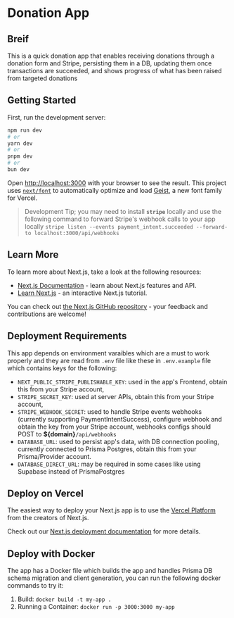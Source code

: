 # Donation App

## Breif

This is a quick donation app that enables receiving donations through a donation form and Stripe, persisting them in a DB, updating them once transactions are succeeded, and shows progress of what has been raised from targeted donations

## Getting Started

First, run the development server:

```bash
npm run dev
# or
yarn dev
# or
pnpm dev
# or
bun dev
```

Open [http://localhost:3000](http://localhost:3000) with your browser to see the result.
This project uses [`next/font`](https://nextjs.org/docs/app/building-your-application/optimizing/fonts) to automatically optimize and load [Geist](https://vercel.com/font), a new font family for Vercel.

> Development Tip; you may need to install **`stripe`** locally and use the following command to forward Stripe's webhook calls to your app locally `stripe listen --events payment_intent.succeeded --forward-to localhost:3000/api/webhooks`

## Learn More

To learn more about Next.js, take a look at the following resources:

- [Next.js Documentation](https://nextjs.org/docs) - learn about Next.js features and API.
- [Learn Next.js](https://nextjs.org/learn) - an interactive Next.js tutorial.

You can check out [the Next.js GitHub repository](https://github.com/vercel/next.js) - your feedback and contributions are welcome!

## Deployment Requirements

This app depends on environment varaibles which are a must to work properly and they are read from `.env` file like these in `.env.example` file which contains keys for the following:

- `NEXT_PUBLIC_STRIPE_PUBLISHABLE_KEY`: used in the app's Frontend, obtain this from your Stripe account,
- `STRIPE_SECRET_KEY`: used at server APIs, obtain this from your Stripe account,
- `STRIPE_WEBHOOK_SECRET`: used to handle Stripe events webhooks (currently supporting PaymentIntentSuccess), configure webhook and obtain the key from your Stripe account, webhooks configs should POST to **${domain}**`/api/webhooks`
- `DATABASE_URL`: used to persist app's data, with DB connection pooling, currently connected to Prisma Postgres, obtain this from your Prisma/Provider account.
- `DATABASE_DIRECT_URL`: may be required in some cases like using Supabase instead of PrismaPostgres

## Deploy on Vercel

The easiest way to deploy your Next.js app is to use the [Vercel Platform](https://vercel.com/new?utm_medium=default-template&filter=next.js&utm_source=create-next-app&utm_campaign=create-next-app-readme) from the creators of Next.js.

Check out our [Next.js deployment documentation](https://nextjs.org/docs/app/building-your-application/deploying) for more details.

## Deploy with Docker

The app has a Docker file which builds the app and handles Prisma DB schema migration and client generation, you can run the following docker commands to try it:

1. Build: `docker build -t my-app .`
2. Running a Container: `docker run -p 3000:3000 my-app`
